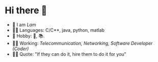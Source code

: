 # Hi there 👋
- 👋 I am *Lam*
- 👨‍🎓 Languages: C/C**, java, python, matlab
- 🌻 Hobby:  🏃,  📚.
- 👨‍💻️ Working: *Telecommunication, Networking, Software Developer (Coder)*
- 🤷‍♀️ Quote: "If they can do it, hire them to do it for you"
<!--
**ngld0/ngld0** is a ✨ _special_ ✨ repository because its `README.md` (this file) appears on your GitHub profile.

Here are some ideas to get you started:

- 🔭 I’m currently working on ...
- 🌱 I’m currently learning ...
- 👯 I’m looking to collaborate on ...
- 🤔 I’m looking for help with ...
- 💬 Ask me about ...
- 📫 How to reach me: ...
- 😄 Pronouns: ...
- ⚡ Fun fact: ...
-->
